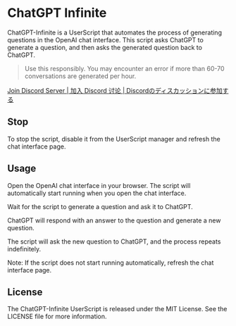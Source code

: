 # ChatGPT Infinite

ChatGPT-Infinite is a UserScript that automates the process of generating questions in the OpenAI chat interface. This script asks ChatGPT to generate a question, and then asks the generated question back to ChatGPT.

> Use this responsibly. You may encounter an error if more than 60-70 conversations are generated per hour.

[Join Discord Server | 加入 Discord 讨论 | Discordのディスカッションに参加する](https://discord.gg/pwTKpnc2sF)

## Stop

To stop the script, disable it from the UserScript manager and refresh the chat interface page.

## Usage

Open the OpenAI chat interface in your browser.
The script will automatically start running when you open the chat interface.

Wait for the script to generate a question and ask it to ChatGPT.

ChatGPT will respond with an answer to the question and generate a new question.

The script will ask the new question to ChatGPT, and the process repeats indefinitely.

Note: If the script does not start running automatically, refresh the chat interface page.

## License

The ChatGPT-Infinite UserScript is released under the MIT License. See the LICENSE file for more information.
